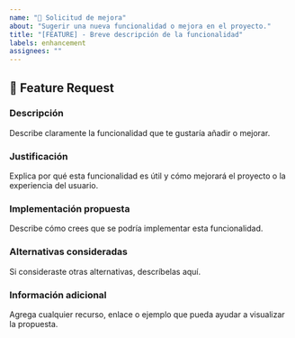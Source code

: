 ```yaml
---
name: "🚀 Solicitud de mejora"
about: "Sugerir una nueva funcionalidad o mejora en el proyecto."
title: "[FEATURE] - Breve descripción de la funcionalidad"
labels: enhancement
assignees: ""
---
```


## 🚀 Feature Request

### Descripción
Describe claramente la funcionalidad que te gustaría añadir o mejorar. 

### Justificación
Explica por qué esta funcionalidad es útil y cómo mejorará el proyecto o la experiencia del usuario.

### Implementación propuesta
Describe cómo crees que se podría implementar esta funcionalidad. 

### Alternativas consideradas
Si consideraste otras alternativas, descríbelas aquí.

### Información adicional
Agrega cualquier recurso, enlace o ejemplo que pueda ayudar a visualizar la propuesta.

